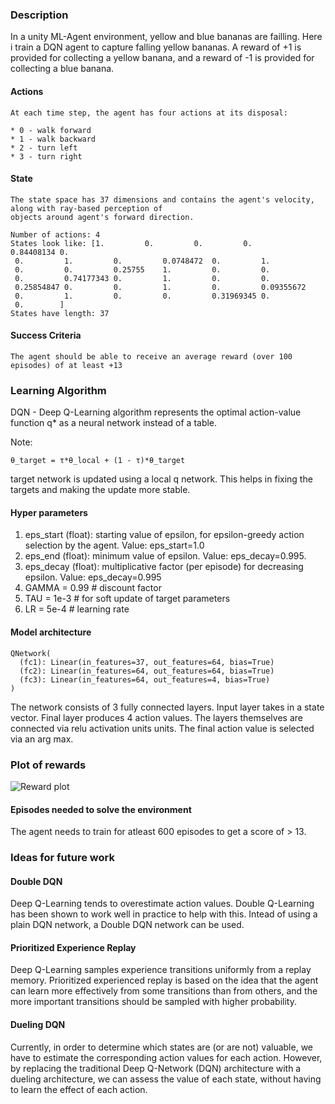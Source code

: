 ### Description

In a unity ML-Agent environment, yellow and blue bananas are failling. Here i train a DQN agent to capture falling yellow bananas. A reward of +1 is provided for collecting a yellow banana, and a reward of -1 is provided for collecting a blue banana.

#### Actions

```
At each time step, the agent has four actions at its disposal:

* 0 - walk forward
* 1 - walk backward
* 2 - turn left
* 3 - turn right
```

#### State

```
The state space has 37 dimensions and contains the agent's velocity, along with ray-based perception of 
objects around agent's forward direction. 

Number of actions: 4
States look like: [1.         0.         0.         0.         0.84408134 0.
 0.         1.         0.         0.0748472  0.         1.
 0.         0.         0.25755    1.         0.         0.
 0.         0.74177343 0.         1.         0.         0.
 0.25854847 0.         0.         1.         0.         0.09355672
 0.         1.         0.         0.         0.31969345 0.
 0.        ]
States have length: 37
```

#### Success Criteria 

```The agent should be able to receive an average reward (over 100 episodes) of at least +13```


### Learning Algorithm 

DQN - Deep Q-Learning algorithm represents the optimal action-value function q* as a neural network instead of a table.

Note:

```
θ_target = τ*θ_local + (1 - τ)*θ_target
```

target network is updated using a local q network. This helps in fixing the targets and making the update more stable.

#### Hyper parameters

1. eps_start (float): starting value of epsilon, for epsilon-greedy action selection by the agent. Value: eps_start=1.0
2. eps_end (float): minimum value of epsilon. Value: eps_decay=0.995.
3. eps_decay (float): multiplicative factor (per episode) for decreasing epsilon. Value: eps_decay=0.995
4. GAMMA = 0.99            # discount factor
5. TAU = 1e-3              # for soft update of target parameters
6. LR = 5e-4               # learning rate 

#### Model architecture

```
QNetwork(
  (fc1): Linear(in_features=37, out_features=64, bias=True)
  (fc2): Linear(in_features=64, out_features=64, bias=True)
  (fc3): Linear(in_features=64, out_features=4, bias=True)
)
```

The network consists of 3 fully connected layers. Input layer takes in a state vector. Final layer produces 
4 action values. The layers themselves are connected via relu activation units units. The final action value is selected via an arg max.

### Plot of rewards

![Reward plot](https://github.com/karanjude/DeepRL/blob/master/p1_navigation/reward_plot.png "Reward Plot")

#### Episodes needed to solve the environment

The agent needs to train for atleast 600 episodes to get a score of > 13.

### Ideas for future work

#### Double DQN
Deep Q-Learning tends to overestimate action values. Double Q-Learning has been shown to work well in practice to help with this. Intead of using a plain DQN network, a Double DQN network can be used.

#### Prioritized Experience Replay
Deep Q-Learning samples experience transitions uniformly from a replay memory. Prioritized experienced replay is based on the idea that the agent can learn more effectively from some transitions than from others, and the more important transitions should be sampled with higher probability.

#### Dueling DQN
Currently, in order to determine which states are (or are not) valuable, we have to estimate the corresponding action values for each action. However, by replacing the traditional Deep Q-Network (DQN) architecture with a dueling architecture, we can assess the value of each state, without having to learn the effect of each action.
